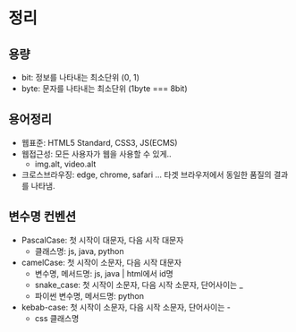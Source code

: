 # 정리


## 용량
- bit: 정보를 나타내는 최소단위 (0, 1)
- byte: 문자를 나타내는 최소단위 (1byte === 8bit)

## 용어정리
- 웹표준: HTML5 Standard, CSS3, JS(ECMS)
- 웹접근성: 모든 사용자가 웹을 사용할 수 있게..
  - img.alt, video.alt
- 크로스브라우징: edge, chrome, safari ... 타겟 브라우저에서 동일한 품질의 결과를 나타냄. 

## 변수명 컨벤션
- PascalCase: 첫 시작이 대문자, 다음 시작 대문자
  - 클래스명: js, java, python
- camelCase: 첫 시작이 소문자, 다음 시작 대문자
  - 변수명, 메서드명: js, java | html에서 id명
  - snake_case: 첫 시작이 소문자, 다음 시작 소문자, 단어사이는 _
  - 파이썬 변수명, 메서드명: python
- kebab-case: 첫 시작이 소문자, 다음 시작 소문자, 단어사이는 -
  - css 클래스명